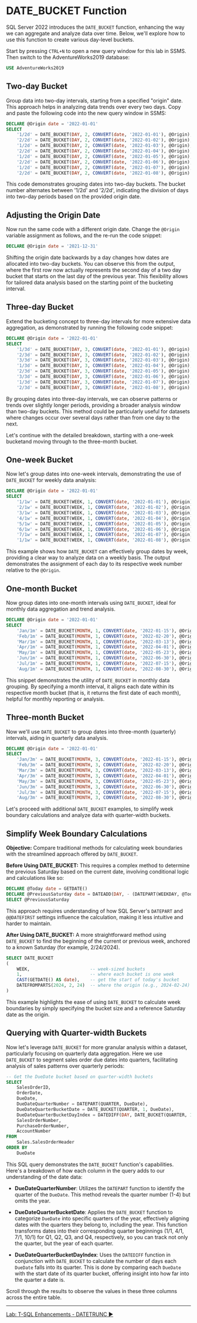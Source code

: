 ﻿# DATE_BUCKET Function

SQL Server 2022 introduces the `DATE_BUCKET` function, enhancing the way we can aggregate and analyze data over time. Below, we'll explore how to use this function to create various day-level buckets.

Start by pressing `CTRL+N` to open a new query window for this lab in SSMS. Then switch to the AdventureWorks2019 database:

```sql
USE AdventureWorks2019
```

## Two-day Bucket

Group data into two-day intervals, starting from a specified "origin" date. This approach helps in analyzing data trends over every two days. Copy and paste the following code into the new query window in SSMS:

```sql
DECLARE @Origin date = '2022-01-01'
SELECT
    '1/2d' = DATE_BUCKET(DAY, 2, CONVERT(date, '2022-01-01'), @Origin),
    '2/2d' = DATE_BUCKET(DAY, 2, CONVERT(date, '2022-01-02'), @Origin),
    '1/2d' = DATE_BUCKET(DAY, 2, CONVERT(date, '2022-01-03'), @Origin),
    '2/2d' = DATE_BUCKET(DAY, 2, CONVERT(date, '2022-01-04'), @Origin),
    '1/2d' = DATE_BUCKET(DAY, 2, CONVERT(date, '2022-01-05'), @Origin),
    '2/2d' = DATE_BUCKET(DAY, 2, CONVERT(date, '2022-01-06'), @Origin),
    '1/2d' = DATE_BUCKET(DAY, 2, CONVERT(date, '2022-01-07'), @Origin),
    '2/2d' = DATE_BUCKET(DAY, 2, CONVERT(date, '2022-01-08'), @Origin)
```

This code demonstrates grouping dates into two-day buckets. The bucket number alternates between '1/2d' and '2/2d', indicating the division of days into two-day periods based on the provided origin date.

## Adjusting the Origin Date

Now run the same code with a different origin date. Change the `@Origin` variable assignment as follows, and the re-run the code snippet:

```sql
DECLARE @Origin date = '2021-12-31'
```
Shifting the origin date backwards by a day changes how dates are allocated into two-day buckets. You can observe this from the output, where the first row now actually represents the second day of a two day bucket that starts on the last day of the previous year. This flexibility allows for tailored data analysis based on the starting point of the bucketing interval.

## Three-day Bucket

Extend the bucketing concept to three-day intervals for more extensive data aggregation, as demonstrated by running the following code snippet:

```sql
DECLARE @Origin date = '2022-01-01'
SELECT
    '1/3d' = DATE_BUCKET(DAY, 3, CONVERT(date, '2022-01-01'), @Origin),
    '2/3d' = DATE_BUCKET(DAY, 3, CONVERT(date, '2022-01-02'), @Origin),
    '3/3d' = DATE_BUCKET(DAY, 3, CONVERT(date, '2022-01-03'), @Origin),
    '1/3d' = DATE_BUCKET(DAY, 3, CONVERT(date, '2022-01-04'), @Origin),
    '2/3d' = DATE_BUCKET(DAY, 3, CONVERT(date, '2022-01-05'), @Origin),
    '3/3d' = DATE_BUCKET(DAY, 3, CONVERT(date, '2022-01-06'), @Origin),
    '1/3d' = DATE_BUCKET(DAY, 3, CONVERT(date, '2022-01-07'), @Origin),
    '2/3d' = DATE_BUCKET(DAY, 3, CONVERT(date, '2022-01-08'), @Origin)
```
By grouping dates into three-day intervals, we can observe patterns or trends over slightly longer periods, providing a broader analysis window than two-day buckets. This method could be particularly useful for datasets where changes occur over several days rather than from one day to the next.

Let's continue with the detailed breakdown, starting with a one-week bucketand moving through to the three-month bucket.

## One-week Bucket

Now let's group dates into one-week intervals, demonstrating the use of `DATE_BUCKET` for weekly data analysis:

```sql
DECLARE @Origin date = '2022-01-01'
SELECT
    '1/1w' = DATE_BUCKET(WEEK, 1, CONVERT(date, '2022-01-01'), @Origin),
    '2/1w' = DATE_BUCKET(WEEK, 1, CONVERT(date, '2022-01-02'), @Origin),
    '3/1w' = DATE_BUCKET(WEEK, 1, CONVERT(date, '2022-01-03'), @Origin),
    '4/1w' = DATE_BUCKET(WEEK, 1, CONVERT(date, '2022-01-04'), @Origin),
    '5/1w' = DATE_BUCKET(WEEK, 1, CONVERT(date, '2022-01-05'), @Origin),
    '6/1w' = DATE_BUCKET(WEEK, 1, CONVERT(date, '2022-01-06'), @Origin),
    '7/1w' = DATE_BUCKET(WEEK, 1, CONVERT(date, '2022-01-07'), @Origin),
    '1/1w' = DATE_BUCKET(WEEK, 1, CONVERT(date, '2022-01-08'), @Origin)
```
This example shows how `DATE_BUCKET` can effectively group dates by week, providing a clear way to analyze data on a weekly basis. The output demonstrates the assignment of each day to its respective week number relative to the `@Origin`.

## One-month Bucket

Now group dates into one-month intervals using `DATE_BUCKET`, ideal for monthly data aggregation and trend analysis.

```sql
DECLARE @Origin date = '2022-01-01'
SELECT
    'Jan/1m' = DATE_BUCKET(MONTH, 1, CONVERT(date, '2022-01-15'), @Origin),
    'Feb/1m' = DATE_BUCKET(MONTH, 1, CONVERT(date, '2022-02-20'), @Origin),
    'Mar/1m' = DATE_BUCKET(MONTH, 1, CONVERT(date, '2022-03-13'), @Origin),
    'Apr/1m' = DATE_BUCKET(MONTH, 1, CONVERT(date, '2022-04-01'), @Origin),
    'May/1m' = DATE_BUCKET(MONTH, 1, CONVERT(date, '2022-05-23'), @Origin),
    'Jun/1m' = DATE_BUCKET(MONTH, 1, CONVERT(date, '2022-06-30'), @Origin),
    'Jul/1m' = DATE_BUCKET(MONTH, 1, CONVERT(date, '2022-07-15'), @Origin),
    'Aug/1m' = DATE_BUCKET(MONTH, 1, CONVERT(date, '2022-08-30'), @Origin)
```
This snippet demonstrates the utility of `DATE_BUCKET` in monthly data grouping. By specifying a month interval, it aligns each date within its respective month bucket (that is, it returns the first date of each month), helpful for monthly reporting or analysis.

## Three-month Bucket

Now we'll use `DATE_BUCKET` to group dates into three-month (quarterly) intervals, aiding in quarterly data analysis.

```sql
DECLARE @Origin date = '2022-01-01'
SELECT
    'Jan/3m' = DATE_BUCKET(MONTH, 3, CONVERT(date, '2022-01-15'), @Origin),
    'Feb/3m' = DATE_BUCKET(MONTH, 3, CONVERT(date, '2022-02-20'), @Origin),
    'Mar/3m' = DATE_BUCKET(MONTH, 3, CONVERT(date, '2022-03-13'), @Origin),
    'Apr/3m' = DATE_BUCKET(MONTH, 3, CONVERT(date, '2022-04-01'), @Origin),
    'May/3m' = DATE_BUCKET(MONTH, 3, CONVERT(date, '2022-05-23'), @Origin),
    'Jun/3m' = DATE_BUCKET(MONTH, 3, CONVERT(date, '2022-06-30'), @Origin),
    'Jul/3m' = DATE_BUCKET(MONTH, 3, CONVERT(date, '2022-07-15'), @Origin),
    'Aug/3m' = DATE_BUCKET(MONTH, 3, CONVERT(date, '2022-08-30'), @Origin)
```

Let's proceed with additional `DATE_BUCKET` examples, to simplify week boundary calculations and analyze data with quarter-width buckets.

## Simplify Week Boundary Calculations

**Objective:** Compare traditional methods for calculating week boundaries with the streamlined approach offered by `DATE_BUCKET`.

**Before Using DATE_BUCKET:**
This requires a complex method to determine the previous Saturday based on the current date, involving conditional logic and calculations like so:

```sql
DECLARE @Today date = GETDATE()
DECLARE @PreviousSaturday date = DATEADD(DAY, - (DATEPART(WEEKDAY, @Today) + @@DATEFIRST) % 7, @Today)
SELECT @PreviousSaturday
```

This approach requires understanding of how SQL Server's `DATEPART` and `@@DATEFIRST` settings influence the calculation, making it less intuitive and harder to maintain.

**After Using DATE_BUCKET:**
A more straightforward method using `DATE_BUCKET` to find the beginning of the current or previous week, anchored to a known Saturday (for example, 2/24/2024).

```sql
SELECT DATE_BUCKET
(
    WEEK,                       -- week-sized buckets
    1,                          -- where each bucket is one week
    CAST(GETDATE() AS date),    -- get the start of today's bucket
    DATEFROMPARTS(2024, 2, 24)  -- where the origin (e.g., 2024-02-24) is any Saturday
)
```

This example highlights the ease of using `DATE_BUCKET` to calculate week boundaries by simply specifying the bucket size and a reference Saturday date as the origin.

## Querying with Quarter-width Buckets

Now let's leverage `DATE_BUCKET` for more granular analysis within a dataset, particularly focusing on quarterly data aggregation. Here we use `DATE_BUCKET` to segment sales order due dates into quarters, facilitating analysis of sales patterns over quarterly periods:

```sql
-- Get the DueDate bucket based on quarter-width buckets
SELECT
    SalesOrderID,
    OrderDate,
    DueDate,
    DueDateQuarterNumber = DATEPART(QUARTER, DueDate),                                          -- The quarter without the year
    DueDateQuarterBucketDate = DATE_BUCKET(QUARTER, 1, DueDate),                                -- The quarter of each year
    DueDateQuarterBucketDayIndex = DATEDIFF(DAY, DATE_BUCKET(QUARTER, 1, DueDate), DueDate),    -- How many days into the quarter
    SalesOrderNumber,
    PurchaseOrderNumber,
    AccountNumber
FROM
    Sales.SalesOrderHeader
ORDER BY
    DueDate
```

This SQL query demonstrates the `DATE_BUCKET` function's capabilities. Here's a breakdown of how each column in the query adds to our understanding of the date data:

- **DueDateQuarterNumber**: Utilizes the `DATEPART` function to identify the quarter of the `DueDate`. This method reveals the quarter number (1-4) but omits the year.

- **DueDateQuarterBucketDate**: Applies the `DATE_BUCKET` function to categorize `DueDate` into specific quarters of the year, effectively aligning dates with the quarters they belong to, including the year. This function transforms dates into their corresponding quarter beginnings (1/1, 4/1, 7/1, 10/1) for Q1, Q2, Q3, and Q4, respectively, so you can track not only the quarter, but the year of each quarter.

- **DueDateQuarterBucketDayIndex**: Uses the `DATEDIFF` function in conjunction with `DATE_BUCKET` to calculate the number of days each `DueDate` falls into its quarter. This is done by comparing each `DueDate` with the start date of its quarter bucket, offering insight into how far into the quarter a date is.

Scroll through the results to observe the values in these three columns across the entire table.

___

[Lab: T-SQL Enhancements - DATETRUNC ▶](https://github.com/lennilobel/sql2022-workshop-hol/blob/main/HOL/1.%20T-SQL%20Enhancements/2.%20DATETRUNC.md)